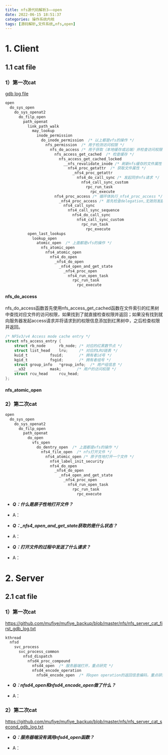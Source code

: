 ```yaml
---
title: nfs源代码解析3——open
date: 2022-06-15 18:51:37
categories: 操作系统内核
tags: [源码解析,文件系统,nfs,open]
---
```


# 1. Client

## 1.1 cat file

### 1）第一次cat

[gdb log file](https://github.com/mufiye/mufiye_backup/blob/master/nfs/nfs_client_open_gdb_log.txt)

```c
open
  do_sys_open
    do_sys_openat2
      do_filp_open
        path_openat
          link_path_walk
            may_lookup
              inode_permission
                do_inode_permission  /* 以上都是vfs的操作 */
                  nfs_permission  /* 用于检测访问权限 */
                    nfs_do_access /* 用于获取（本地缓存或远端）并检查访问权限 */
                      nfs_access_get_cached  /* 检查缓存 */
                        nfs_access_get_cached_locked
                          __nfs_revalidate_inode /* 刷新nfs缓存的文件属性 */
                            nfs4_proc_getattr  /* 获取文件属性 */
                              _nfs4_proc_getattr 
                                nfs4_do_call_sync /* 发起同步nfs请求 */
                                  nfs4_call_sync_custom
                                    rpc_run_task
                                      rpc_execute
                      nfs4_proc_access /* 循环体执行_nfs4_proc_access */
                        _nfs4_proc_access /* 首先检查delegation,无效则发起access请求并更新本地缓存 */
                          nfs4_call_sync
                            nfs4_call_sync_sequence
                              nfs4_do_call_sync
                                nfs4_call_sync_custom
                                  rpc_run_task
                                    rpc_execute
          open_last_lookups
            lookup_open
              atomic_open  /* 上面都是vfs的操作 */
                nfs_atomic_open
                  nfs4_atomic_open
                    nfs4_do_open
                      _nfs4_do_open
                        _nfs4_open_and_get_state
                          _nfs4_proc_open
                            nfs4_run_open_task
                              rpc_run_task
                                rpc_execute
```

#### nfs_do_access

nfs_do_access函数首先使用nfs_access_get_cached函数在文件索引的红黑树中查找对应文件的访问权限，如果找到了就直接检查权限并返回；如果没有找到就向服务器发起access请求并将请求到的权限信息添加到红黑树中，之后检查权限并返回。

```c
/* NFSv3/v4 Access mode cache entry */
struct nfs_access_entry {
	struct rb_node		rb_node; /* 对应的红黑数节点 */
	struct list_head	lru;     /* 对应的LRU链表 */
	kuid_t			fsuid;       /* 拥有者id号 */
	kgid_t			fsgid;       /* 拥有者组号 */
	struct group_info	*group_info;  /* 用户组信息 */
	__u32			mask;       /* 用户的访问权限 */
	struct rcu_head		rcu_head;
};
```

#### nfs_atomic_open



### 2）第二次cat

```c
open
  do_sys_open
    do_sys_openat2
      do_filp_open
        path_openat
          do_open
            vfs_open
              do_dentry_open  /* 上面都是vfs的操作 */
                nfs4_file_open  /* nfs打开文件 */
                  nfs4_atomic_open /* 原子性地打开一个文件 */
    				nfs4_label_init_security
                    nfs4_do_open
                      _nfs4_do_open
                        _nfs4_open_and_get_state
                          _nfs4_proc_open
                            nfs4_run_open_task
                              rpc_run_task
                                rpc_execute
```

* ***Q：什么是原子性地打开文件？***

* A：
* ***Q：_nfs4_open_and_get_state获取的是什么状态？***
* A：
* ***Q：打开文件的过程中发送了什么请求？***
* A：

# 2. Server

## 2.1 cat file

### 1）第一次cat

https://github.com/mufiye/mufiye_backup/blob/master/nfs/nfs_server_cat_first_gdb_log.txt

```c
kthread
  nfsd
    svc_process
      svc_process_common
        nfsd_dispatch
          nfsd4_proc_compound
            nfsd4_open  /* 服务器端打开，重点研究 */
    		nfsd4_encode_operation
              nfsd4_encode_open  /* 将open operation的返回信息编码，重点研究 */
```
* ***Q：nfsd4_open和nfsd4_encode_open做了什么？***

* A：

### 2）第二次cat

https://github.com/mufiye/mufiye_backup/blob/master/nfs/nfs_server_cat_second_gdb_log.txt

* ***Q：服务器端没有调用nfsd4_open函数？***

* A：
